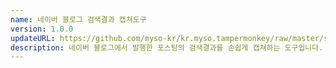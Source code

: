 ```yaml
---
name: 네이버 블로그 검색결과 캡쳐도구
version: 1.0.0
updateURL: https://github.com/myso-kr/kr.myso.tampermonkey/raw/master/service/com.naver.blog-screenshot.search.user.js
description: 네이버 블로그에서 발행한 포스팅의 검색결과를 손쉽게 캡쳐하는 도구입니다. 
---
```

